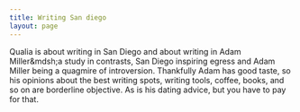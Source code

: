 ```yaml
---
title: Writing San diego
layout: page
---
```


Qualia is about writing in San Diego and about writing in Adam Miller&mdsh;a study in contrasts, San Diego inspiring egress and Adam Miller being a quagmire of introversion. Thankfully Adam has good taste, so his opinions about the best writing spots, writing tools, coffee, books, and so on are borderline objective. As is his dating advice, but you have to pay for that. 